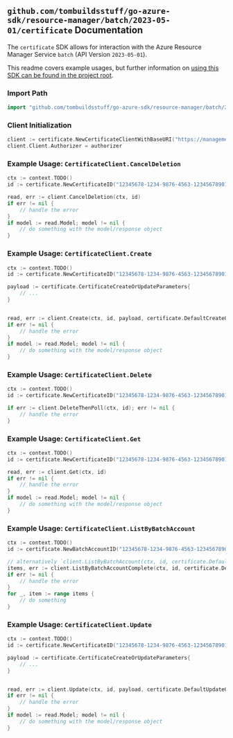 
## `github.com/tombuildsstuff/go-azure-sdk/resource-manager/batch/2023-05-01/certificate` Documentation

The `certificate` SDK allows for interaction with the Azure Resource Manager Service `batch` (API Version `2023-05-01`).

This readme covers example usages, but further information on [using this SDK can be found in the project root](https://github.com/tombuildsstuff/go-azure-sdk/tree/main/docs).

### Import Path

```go
import "github.com/tombuildsstuff/go-azure-sdk/resource-manager/batch/2023-05-01/certificate"
```


### Client Initialization

```go
client := certificate.NewCertificateClientWithBaseURI("https://management.azure.com")
client.Client.Authorizer = authorizer
```


### Example Usage: `CertificateClient.CancelDeletion`

```go
ctx := context.TODO()
id := certificate.NewCertificateID("12345678-1234-9876-4563-123456789012", "example-resource-group", "batchAccountValue", "certificateValue")

read, err := client.CancelDeletion(ctx, id)
if err != nil {
	// handle the error
}
if model := read.Model; model != nil {
	// do something with the model/response object
}
```


### Example Usage: `CertificateClient.Create`

```go
ctx := context.TODO()
id := certificate.NewCertificateID("12345678-1234-9876-4563-123456789012", "example-resource-group", "batchAccountValue", "certificateValue")

payload := certificate.CertificateCreateOrUpdateParameters{
	// ...
}


read, err := client.Create(ctx, id, payload, certificate.DefaultCreateOperationOptions())
if err != nil {
	// handle the error
}
if model := read.Model; model != nil {
	// do something with the model/response object
}
```


### Example Usage: `CertificateClient.Delete`

```go
ctx := context.TODO()
id := certificate.NewCertificateID("12345678-1234-9876-4563-123456789012", "example-resource-group", "batchAccountValue", "certificateValue")

if err := client.DeleteThenPoll(ctx, id); err != nil {
	// handle the error
}
```


### Example Usage: `CertificateClient.Get`

```go
ctx := context.TODO()
id := certificate.NewCertificateID("12345678-1234-9876-4563-123456789012", "example-resource-group", "batchAccountValue", "certificateValue")

read, err := client.Get(ctx, id)
if err != nil {
	// handle the error
}
if model := read.Model; model != nil {
	// do something with the model/response object
}
```


### Example Usage: `CertificateClient.ListByBatchAccount`

```go
ctx := context.TODO()
id := certificate.NewBatchAccountID("12345678-1234-9876-4563-123456789012", "example-resource-group", "batchAccountValue")

// alternatively `client.ListByBatchAccount(ctx, id, certificate.DefaultListByBatchAccountOperationOptions())` can be used to do batched pagination
items, err := client.ListByBatchAccountComplete(ctx, id, certificate.DefaultListByBatchAccountOperationOptions())
if err != nil {
	// handle the error
}
for _, item := range items {
	// do something
}
```


### Example Usage: `CertificateClient.Update`

```go
ctx := context.TODO()
id := certificate.NewCertificateID("12345678-1234-9876-4563-123456789012", "example-resource-group", "batchAccountValue", "certificateValue")

payload := certificate.CertificateCreateOrUpdateParameters{
	// ...
}


read, err := client.Update(ctx, id, payload, certificate.DefaultUpdateOperationOptions())
if err != nil {
	// handle the error
}
if model := read.Model; model != nil {
	// do something with the model/response object
}
```
